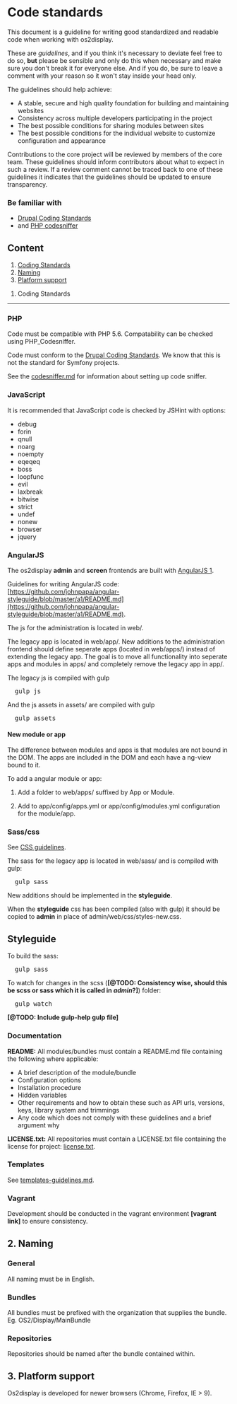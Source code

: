 Code standards
==========

This document is a guideline for writing good standardized and readable code when working with os2display.

These are *guidelines*, and if you think it's necessary to deviate feel free to do so, **but** please be sensible and only do this when necessary and make sure you don't break it for everyone else. And if you do, be sure to leave a comment with your reason so it won't stay inside your head only.

The guidelines should help achieve:

* A stable, secure and high quality foundation for building and maintaining websites
* Consistency across multiple developers participating in the project
* The best possible conditions for sharing modules between sites
* The best possible conditions for the individual website to customize configuration and appearance

Contributions to the core project will be reviewed by members of the core team. These guidelines should inform contributors about what to expect in such a review. If a review comment cannot be traced back to one of these guidelines it indicates that the guidelines should be updated to ensure transparency.

### Be familiar with

* [Drupal Coding Standards](https://drupal.org/coding-standards)
* and [PHP codesniffer](http://pear.php.net/manual/en/package.php.php-codesniffer.php)



Content
----------

1. [Coding Standards](#coding_standards)
2. [Naming](#naming)
3. [Platform support](#platform_support)



<a name="coding_standards"></a>
1. Coding Standards
----------

### PHP

Code must be compatible with PHP 5.6. Compatability can be checked using PHP_Codesniffer.

Code must conform to the [Drupal Coding Standards](https://drupal.org/coding-standards). We know that this is not the standard for Symfony projects. 

See the [codesniffer.md](codesniffer.md) for information about setting up code sniffer.

### JavaScript

It is recommended that JavaScript code is checked by JSHint with options:

* debug
* forin
* qnull
* noarg
* noempty
* eqeqeq
* boss
* loopfunc
* evil
* laxbreak
* bitwise
* strict
* undef
* nonew
* browser
* jquery

### AngularJS

The os2display __admin__ and __screen__ frontends are built with [AngularJS 1](https://angularjs.org/).

Guidelines for writing AngularJS code: [https://github.com/johnpapa/angular-styleguide/blob/master/a1/README.md](https://github.com/johnpapa/angular-styleguide/blob/master/a1/README.md).

The js for the administration is located in web/.

The legacy app is located in web/app/. New additions to the administration frontend should define seperate apps (located in web/apps/) instead of extending the legacy app. The goal is to move all functionality into seperate apps and modules in apps/ and completely remove the legacy app in app/.

The legacy js is compiled with gulp

<pre>
  gulp js
</pre>

And the js assets in assets/ are compiled with gulp

<pre>
  gulp assets
</pre>

#### New module or app

The difference between modules and apps is that modules are not bound in the DOM. The apps are included in the DOM and each have a ng-view bound to it. 

To add a angular module or app:

1. Add a folder to web/apps/ suffixed by App or Module.

2. Add to app/config/apps.yml or app/config/modules.yml configuration for the module/app.

### Sass/css

See [CSS guidelines](css-guidelines.md).

The sass for the legacy app is located in web/sass/ and is compiled with gulp:

<pre>
  gulp sass
</pre>

New additions should be implemented in the __styleguide__.

When the __styleguide__ css has been compiled (also with gulp) it should be copied to __admin__ in place of admin/web/css/styles-new.css.

## Styleguide

To build the sass:
<pre>
  gulp sass
</pre>

To watch for changes in the scss (__[@TODO: Consistency wise, should this be scss or sass which it is called in _admin_?]__) folder:
<pre>
  gulp watch
</pre>

__[@TODO: Include gulp-help gulp file]__

### Documentation

**README:** All modules/bundles must contain a README.md file containing the following where applicable:

* A brief description of the module/bundle
* Configuration options
* Installation procedure
* Hidden variables
* Other requirements and how to obtain these such as API urls, versions, keys, library system and trimmings
* Any code which does not comply with these guidelines and a brief argument why

**LICENSE.txt:** All repositories must contain a LICENSE.txt file containing the license for project: [license.txt](license.txt).

### Templates

See [templates-guidelines.md](templates-guidelines.md).

### Vagrant

Development should be conducted in the vagrant environment __[vagrant link]__ to ensure consistency.



<a name="naming"></a>
2. Naming
----------

### General

All naming must be in English.

### Bundles

All bundles must be prefixed with the organization that supplies the bundle. Eg. OS2/Display/MainBundle

### Repositories

Repositories should be named after the bundle contained within. 



<a name="platform_support"></a>
3. Platform support
----------

Os2display is developed for newer browsers (Chrome, Firefox, IE > 9). 

